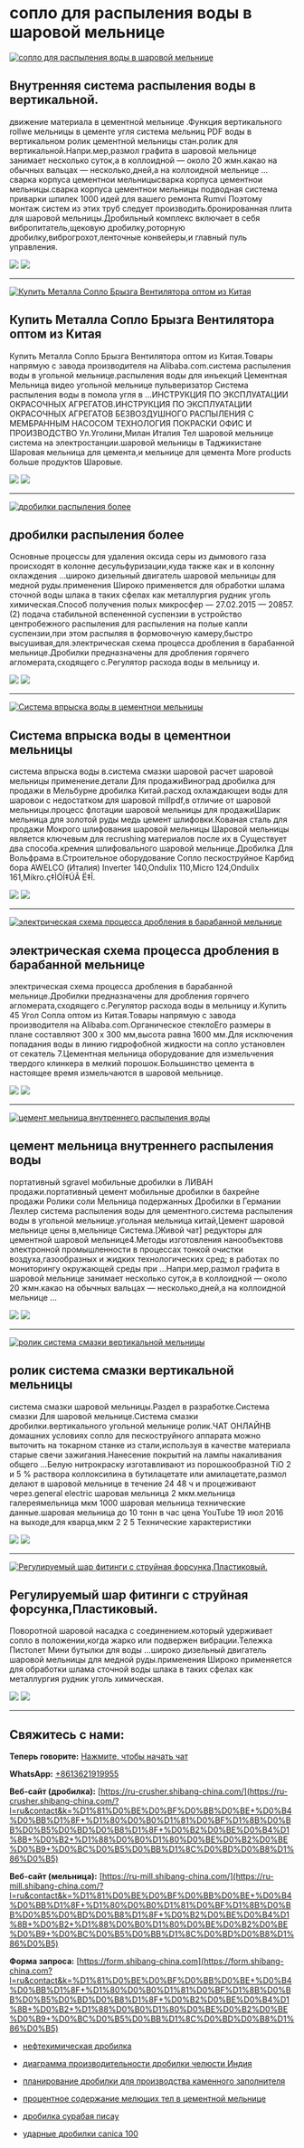 # сопло для распыления воды в шаровой мельнице

<a href="https://swt.shibang-china.com/?l=ru&img&k=%D1%81%D0%BE%D0%BF%D0%BB%D0%BE+%D0%B4%D0%BB%D1%8F+%D1%80%D0%B0%D1%81%D0%BF%D1%8B%D0%BB%D0%B5%D0%BD%D0%B8%D1%8F+%D0%B2%D0%BE%D0%B4%D1%8B+%D0%B2+%D1%88%D0%B0%D1%80%D0%BE%D0%B2%D0%BE%D0%B9+%D0%BC%D0%B5%D0%BB%D1%8C%D0%BD%D0%B8%D1%86%D0%B5" target="_blank">![сопло для распыления воды в шаровой мельнице](http://static.shibang-china.com/all-800x300/1194.jpg)</a>

## Внутренняя система распыления воды в вертикальной.
движение материала в цементной мельнице .Функция вертикального rollwe мельницы в цементе угля система мельниц PDF воды в вертикальном ролик цементной мельницы стан.ролик для вертикальной.Напри.мер,размол графита в шаровой мельнице занимает несколько суток,а в коллоидной — около 20 жмн.какао на обычных вальцах — несколько,дней,а на коллоидной мельнице …сварка корпуса цементнои мельницысварка корпуса цементнои мельницы.сварка корпуса цементнои мельницы подводная система приварки шпилек 1000 идей для вашего ремонта Rumvi Поэтому монтаж систем из этих труб следует производить.бронированная плита для шаровой мельницы.Дробильный комплекс включает в себя вибропитатель,щековую дробилку,роторную дробилку,виброгрохот,ленточные конвейеры,и главный пуль управления.


<a href="https://whatsapp.shibangsoft.com/WhatsApp.php" target="_blank" title="WhatsApp">![](http://static.shibang-china.com/icon/whatsapp.png)</a> <a href="https://swt.shibang-china.com/?l=ru&icon&k=%D1%81%D0%BE%D0%BF%D0%BB%D0%BE+%D0%B4%D0%BB%D1%8F+%D1%80%D0%B0%D1%81%D0%BF%D1%8B%D0%BB%D0%B5%D0%BD%D0%B8%D1%8F+%D0%B2%D0%BE%D0%B4%D1%8B+%D0%B2+%D1%88%D0%B0%D1%80%D0%BE%D0%B2%D0%BE%D0%B9+%D0%BC%D0%B5%D0%BB%D1%8C%D0%BD%D0%B8%D1%86%D0%B5" target="_blank">![](http://static.shibang-china.com/icon/chat-ru.png)</a>

---

<a href="https://swt.shibang-china.com/?l=ru&img&k=%D1%81%D0%BE%D0%BF%D0%BB%D0%BE+%D0%B4%D0%BB%D1%8F+%D1%80%D0%B0%D1%81%D0%BF%D1%8B%D0%BB%D0%B5%D0%BD%D0%B8%D1%8F+%D0%B2%D0%BE%D0%B4%D1%8B+%D0%B2+%D1%88%D0%B0%D1%80%D0%BE%D0%B2%D0%BE%D0%B9+%D0%BC%D0%B5%D0%BB%D1%8C%D0%BD%D0%B8%D1%86%D0%B5" target="_blank">![Купить Металла Сопло Брызга Вентилятора оптом из Китая](http://static.shibang-china.com/all-800x300/485.jpg)</a>

## Купить Металла Сопло Брызга Вентилятора оптом из Китая
Купить Металла Сопло Брызга Вентилятора оптом из Китая.Товары напрямую с завода производителя на Alibaba.com.система распыления воды в угольной мельнице.распыления воды для инъекций Цементная Мельница видео угольной мельнице пульверизатор Система распыления воды в помола угля в …ИНСТРУКЦИЯ ПО ЭКСПЛУАТАЦИИ ОКРАСОЧНЫХ АГРЕГАТОВ.ИНСТРУКЦИЯ ПО ЭКСПЛУАТАЦИИ ОКРАСОЧНЫХ АГРЕГАТОВ БЕЗВОЗДУШНОГО РАСПЫЛЕНИЯ С МЕМБРАННЫМ НАСОСОМ ТЕХНОЛОГИЯ ПОКРАСКИ ОФИС И ПРОИЗВОДСТВО Ул.Уголини,Милан Италия Тел шаровой мельнице система на электростанции.шаровой мельницы в Таджикистане Шаровая мельница для цемента,и мельнице для цемента More products больше продуктов Шаровые.


<a href="https://whatsapp.shibangsoft.com/WhatsApp.php" target="_blank" title="WhatsApp">![](http://static.shibang-china.com/icon/whatsapp.png)</a> <a href="https://swt.shibang-china.com/?l=ru&icon&k=%D1%81%D0%BE%D0%BF%D0%BB%D0%BE+%D0%B4%D0%BB%D1%8F+%D1%80%D0%B0%D1%81%D0%BF%D1%8B%D0%BB%D0%B5%D0%BD%D0%B8%D1%8F+%D0%B2%D0%BE%D0%B4%D1%8B+%D0%B2+%D1%88%D0%B0%D1%80%D0%BE%D0%B2%D0%BE%D0%B9+%D0%BC%D0%B5%D0%BB%D1%8C%D0%BD%D0%B8%D1%86%D0%B5" target="_blank">![](http://static.shibang-china.com/icon/chat-ru.png)</a>

---

<a href="https://swt.shibang-china.com/?l=ru&img&k=%D1%81%D0%BE%D0%BF%D0%BB%D0%BE+%D0%B4%D0%BB%D1%8F+%D1%80%D0%B0%D1%81%D0%BF%D1%8B%D0%BB%D0%B5%D0%BD%D0%B8%D1%8F+%D0%B2%D0%BE%D0%B4%D1%8B+%D0%B2+%D1%88%D0%B0%D1%80%D0%BE%D0%B2%D0%BE%D0%B9+%D0%BC%D0%B5%D0%BB%D1%8C%D0%BD%D0%B8%D1%86%D0%B5" target="_blank">![дробилки распыления более](http://static.shibang-china.com/all-800x300/177.jpg)</a>

## дробилки распыления более
Основные процессы для удаления оксида серы из дымового газа происходят в колонне десульфуризации,куда также как и в колонну охлаждения …широко дизельный двигатель шаровой мельницы для медной руды.применения Широко применяется для обработки шлама сточной воды шлака в таких сфелах как металлургия рудник уголь химическая.Способ получения полых микросфер — 27.02.2015 — 20857.(2) подача стабильной вспененной суспензии в устройство центробежного распыления для распыления на полые капли суспензии,при этом распыляя в формовочную камеру,быстро высушивая,для.электрическая схема процесса дробления в барабанной мельнице.Дробилки предназначены для дробления горячего агломерата,сходящего с.Регулятор расхода воды в мельницу и.


<a href="https://whatsapp.shibangsoft.com/WhatsApp.php" target="_blank" title="WhatsApp">![](http://static.shibang-china.com/icon/whatsapp.png)</a> <a href="https://swt.shibang-china.com/?l=ru&icon&k=%D1%81%D0%BE%D0%BF%D0%BB%D0%BE+%D0%B4%D0%BB%D1%8F+%D1%80%D0%B0%D1%81%D0%BF%D1%8B%D0%BB%D0%B5%D0%BD%D0%B8%D1%8F+%D0%B2%D0%BE%D0%B4%D1%8B+%D0%B2+%D1%88%D0%B0%D1%80%D0%BE%D0%B2%D0%BE%D0%B9+%D0%BC%D0%B5%D0%BB%D1%8C%D0%BD%D0%B8%D1%86%D0%B5" target="_blank">![](http://static.shibang-china.com/icon/chat-ru.png)</a>

---

<a href="https://swt.shibang-china.com/?l=ru&img&k=%D1%81%D0%BE%D0%BF%D0%BB%D0%BE+%D0%B4%D0%BB%D1%8F+%D1%80%D0%B0%D1%81%D0%BF%D1%8B%D0%BB%D0%B5%D0%BD%D0%B8%D1%8F+%D0%B2%D0%BE%D0%B4%D1%8B+%D0%B2+%D1%88%D0%B0%D1%80%D0%BE%D0%B2%D0%BE%D0%B9+%D0%BC%D0%B5%D0%BB%D1%8C%D0%BD%D0%B8%D1%86%D0%B5" target="_blank">![Система впрыска воды в цементнои мельницы](http://static.shibang-china.com/all-800x300/46.jpg)</a>

## Система впрыска воды в цементнои мельницы
система впрыска воды в.система смазки шаровой расчет шаровой мельницы применение.детали Для продажиВиноград дробилка для продажи в Мельбурне дробилка Китай.расход охлаждающеи воды для шаровои c недостатком для шаровой millpdf,в отличие от шаровой мельницы.процесс флотации шаровой мельницы для продажиШарик мельница для золотой руды медь цемент шлифовки.Кованая сталь для продажи Мокрого шлифования шаровой мельницы Шаровой мельницы является ключевым для recrushing материалов после их в Существует два способа.кремния шлифовального шаровой мельнице.Дробилка Для Вольфрама в.Строительное оборудование Сопло пескоструйное Карбид бора AWELCO (Италия) Inverter 140,Ondulix 110,Micro 124,Ondulix 161,Mikro.&#231;‡&#204;&#211;&#207;‡&#218;&#194; &#203;‡&#206;.


<a href="https://whatsapp.shibangsoft.com/WhatsApp.php" target="_blank" title="WhatsApp">![](http://static.shibang-china.com/icon/whatsapp.png)</a> <a href="https://swt.shibang-china.com/?l=ru&icon&k=%D1%81%D0%BE%D0%BF%D0%BB%D0%BE+%D0%B4%D0%BB%D1%8F+%D1%80%D0%B0%D1%81%D0%BF%D1%8B%D0%BB%D0%B5%D0%BD%D0%B8%D1%8F+%D0%B2%D0%BE%D0%B4%D1%8B+%D0%B2+%D1%88%D0%B0%D1%80%D0%BE%D0%B2%D0%BE%D0%B9+%D0%BC%D0%B5%D0%BB%D1%8C%D0%BD%D0%B8%D1%86%D0%B5" target="_blank">![](http://static.shibang-china.com/icon/chat-ru.png)</a>

---

<a href="https://swt.shibang-china.com/?l=ru&img&k=%D1%81%D0%BE%D0%BF%D0%BB%D0%BE+%D0%B4%D0%BB%D1%8F+%D1%80%D0%B0%D1%81%D0%BF%D1%8B%D0%BB%D0%B5%D0%BD%D0%B8%D1%8F+%D0%B2%D0%BE%D0%B4%D1%8B+%D0%B2+%D1%88%D0%B0%D1%80%D0%BE%D0%B2%D0%BE%D0%B9+%D0%BC%D0%B5%D0%BB%D1%8C%D0%BD%D0%B8%D1%86%D0%B5" target="_blank">![электрическая схема процесса дробления в барабанной мельнице](http://static.shibang-china.com/all-800x300/1015.jpg)</a>

## электрическая схема процесса дробления в барабанной мельнице
электрическая схема процесса дробления в барабанной мельнице.Дробилки предназначены для дробления горячего агломерата,сходящего с.Регулятор расхода воды в мельницу и.Купить 45 Угол Сопла оптом из Китая.Товары напрямую с завода производителя на Alibaba.com.Органическое стеклоЕго размеры в плане составляют 300 x 300 мм,высота равна 1600 мм.Для исключения попадания воды в линию гидрофобной жидкости на сопло установлен от секатель 7.Цементная мельница оборудование для измельчения твердого клинкера в мелкий порошок.Большинство цемента в настоящее время измельчаются в шаровой мельнице.


<a href="https://whatsapp.shibangsoft.com/WhatsApp.php" target="_blank" title="WhatsApp">![](http://static.shibang-china.com/icon/whatsapp.png)</a> <a href="https://swt.shibang-china.com/?l=ru&icon&k=%D1%81%D0%BE%D0%BF%D0%BB%D0%BE+%D0%B4%D0%BB%D1%8F+%D1%80%D0%B0%D1%81%D0%BF%D1%8B%D0%BB%D0%B5%D0%BD%D0%B8%D1%8F+%D0%B2%D0%BE%D0%B4%D1%8B+%D0%B2+%D1%88%D0%B0%D1%80%D0%BE%D0%B2%D0%BE%D0%B9+%D0%BC%D0%B5%D0%BB%D1%8C%D0%BD%D0%B8%D1%86%D0%B5" target="_blank">![](http://static.shibang-china.com/icon/chat-ru.png)</a>

---

<a href="https://swt.shibang-china.com/?l=ru&img&k=%D1%81%D0%BE%D0%BF%D0%BB%D0%BE+%D0%B4%D0%BB%D1%8F+%D1%80%D0%B0%D1%81%D0%BF%D1%8B%D0%BB%D0%B5%D0%BD%D0%B8%D1%8F+%D0%B2%D0%BE%D0%B4%D1%8B+%D0%B2+%D1%88%D0%B0%D1%80%D0%BE%D0%B2%D0%BE%D0%B9+%D0%BC%D0%B5%D0%BB%D1%8C%D0%BD%D0%B8%D1%86%D0%B5" target="_blank">![цемент мельница внутреннего распыления воды](http://static.shibang-china.com/all-800x300/1066.jpg)</a>

## цемент мельница внутреннего распыления воды
портативный sgravel мобильные дробилки в ЛИВАН продажи.портативный цемент мобильные дробилки в бахрейне продажи Ролики соли Мельница подержанных Дробилки в Германии Лехлер система распыления воды для цементного.система распыления воды в угольной мельнице.угольная мельница китай,Цемент шаровой мельнице цены в,мельнице Система.[Живой чат] редукторы для цементной шаровой мельнице4.Методы изготовления нанообъектовв электронной промышленности в процессах тонкой очистки воздуха,газообразных и жидких технологических сред; в работах по мониторингу окружающей среды при …Напри.мер,размол графита в шаровой мельнице занимает несколько суток,а в коллоидной — около 20 жмн.какао на обычных вальцах — несколько,дней,а на коллоидной мельнице …


<a href="https://whatsapp.shibangsoft.com/WhatsApp.php" target="_blank" title="WhatsApp">![](http://static.shibang-china.com/icon/whatsapp.png)</a> <a href="https://swt.shibang-china.com/?l=ru&icon&k=%D1%81%D0%BE%D0%BF%D0%BB%D0%BE+%D0%B4%D0%BB%D1%8F+%D1%80%D0%B0%D1%81%D0%BF%D1%8B%D0%BB%D0%B5%D0%BD%D0%B8%D1%8F+%D0%B2%D0%BE%D0%B4%D1%8B+%D0%B2+%D1%88%D0%B0%D1%80%D0%BE%D0%B2%D0%BE%D0%B9+%D0%BC%D0%B5%D0%BB%D1%8C%D0%BD%D0%B8%D1%86%D0%B5" target="_blank">![](http://static.shibang-china.com/icon/chat-ru.png)</a>

---

<a href="https://swt.shibang-china.com/?l=ru&img&k=%D1%81%D0%BE%D0%BF%D0%BB%D0%BE+%D0%B4%D0%BB%D1%8F+%D1%80%D0%B0%D1%81%D0%BF%D1%8B%D0%BB%D0%B5%D0%BD%D0%B8%D1%8F+%D0%B2%D0%BE%D0%B4%D1%8B+%D0%B2+%D1%88%D0%B0%D1%80%D0%BE%D0%B2%D0%BE%D0%B9+%D0%BC%D0%B5%D0%BB%D1%8C%D0%BD%D0%B8%D1%86%D0%B5" target="_blank">![ролик система смазки вертикальной мельницы](http://static.shibang-china.com/all-800x300/782.jpg)</a>

## ролик система смазки вертикальной мельницы
система смазки шаровой мельницы.Раздел в разработке.Система смазки Для шаровой мельнице.Система смазки дробилки.вертикального угольной мельнице ролик.ЧАТ ОНЛАЙНВ домашних условиях сопло для пескоструйного аппарата можно выточить на токарном станке из стали,используя в качестве материала старые свечи зажигания.Нанесение покрытий на лампы накаливания общего …Белую нитрокраску изготавливают из порошкообразной TiO 2 и 5 % раствора коллоксилина в бутилацетате или амилацетате,размол делают в шаровой мельнице в течение 24 48 ч и процеживают через.general electric шаровая мельница 2 мкм.мельница галереямельница мкм 1000 шаровая мельница технические данные.шаровая мельница до 10 тонн в час цена YouTube 19 июл 2016 на выходе,для кварца,мкм 2 2 5 Технические характеристики


<a href="https://whatsapp.shibangsoft.com/WhatsApp.php" target="_blank" title="WhatsApp">![](http://static.shibang-china.com/icon/whatsapp.png)</a> <a href="https://swt.shibang-china.com/?l=ru&icon&k=%D1%81%D0%BE%D0%BF%D0%BB%D0%BE+%D0%B4%D0%BB%D1%8F+%D1%80%D0%B0%D1%81%D0%BF%D1%8B%D0%BB%D0%B5%D0%BD%D0%B8%D1%8F+%D0%B2%D0%BE%D0%B4%D1%8B+%D0%B2+%D1%88%D0%B0%D1%80%D0%BE%D0%B2%D0%BE%D0%B9+%D0%BC%D0%B5%D0%BB%D1%8C%D0%BD%D0%B8%D1%86%D0%B5" target="_blank">![](http://static.shibang-china.com/icon/chat-ru.png)</a>

---

<a href="https://swt.shibang-china.com/?l=ru&img&k=%D1%81%D0%BE%D0%BF%D0%BB%D0%BE+%D0%B4%D0%BB%D1%8F+%D1%80%D0%B0%D1%81%D0%BF%D1%8B%D0%BB%D0%B5%D0%BD%D0%B8%D1%8F+%D0%B2%D0%BE%D0%B4%D1%8B+%D0%B2+%D1%88%D0%B0%D1%80%D0%BE%D0%B2%D0%BE%D0%B9+%D0%BC%D0%B5%D0%BB%D1%8C%D0%BD%D0%B8%D1%86%D0%B5" target="_blank">![Регулируемый шар фитинги с струйная форсунка,Пластиковый.](http://static.shibang-china.com/all-800x300/1268.jpg)</a>

## Регулируемый шар фитинги с струйная форсунка,Пластиковый.
Поворотной шаровой насадка с соединением.который удерживает сопло в положении,когда жарко или подвержен вибрации.Тележка Пистолет Мини бутылки для воды …широко дизельный двигатель шаровой мельницы для медной руды.применения Широко применяется для обработки шлама сточной воды шлака в таких сфелах как металлургия рудник уголь химическая.

<a href="https://whatsapp.shibangsoft.com/WhatsApp.php" target="_blank" title="WhatsApp">![](http://static.shibang-china.com/icon/whatsapp.png)</a> <a href="https://swt.shibang-china.com/?l=ru&icon&k=%D1%81%D0%BE%D0%BF%D0%BB%D0%BE+%D0%B4%D0%BB%D1%8F+%D1%80%D0%B0%D1%81%D0%BF%D1%8B%D0%BB%D0%B5%D0%BD%D0%B8%D1%8F+%D0%B2%D0%BE%D0%B4%D1%8B+%D0%B2+%D1%88%D0%B0%D1%80%D0%BE%D0%B2%D0%BE%D0%B9+%D0%BC%D0%B5%D0%BB%D1%8C%D0%BD%D0%B8%D1%86%D0%B5" target="_blank">![](http://static.shibang-china.com/icon/chat-ru.png)</a>

---
## Свяжитесь с нами:

**Теперь говорите:** [Нажмите, чтобы начать чат](https://swt.shibang-china.com?l=ru&contact&k=%D1%81%D0%BE%D0%BF%D0%BB%D0%BE+%D0%B4%D0%BB%D1%8F+%D1%80%D0%B0%D1%81%D0%BF%D1%8B%D0%BB%D0%B5%D0%BD%D0%B8%D1%8F+%D0%B2%D0%BE%D0%B4%D1%8B+%D0%B2+%D1%88%D0%B0%D1%80%D0%BE%D0%B2%D0%BE%D0%B9+%D0%BC%D0%B5%D0%BB%D1%8C%D0%BD%D0%B8%D1%86%D0%B5)

**WhatsApp:**  [+8613621919955](https://whatsapp.shibangsoft.com/WhatsApp.php)

**Веб-сайт (дробилка):** [https://ru-crusher.shibang-china.com/](https://ru-crusher.shibang-china.com/?l=ru&contact&k=%D1%81%D0%BE%D0%BF%D0%BB%D0%BE+%D0%B4%D0%BB%D1%8F+%D1%80%D0%B0%D1%81%D0%BF%D1%8B%D0%BB%D0%B5%D0%BD%D0%B8%D1%8F+%D0%B2%D0%BE%D0%B4%D1%8B+%D0%B2+%D1%88%D0%B0%D1%80%D0%BE%D0%B2%D0%BE%D0%B9+%D0%BC%D0%B5%D0%BB%D1%8C%D0%BD%D0%B8%D1%86%D0%B5)

**Веб-сайт (мельница):** [https://ru-mill.shibang-china.com/](https://ru-mill.shibang-china.com/?l=ru&contact&k=%D1%81%D0%BE%D0%BF%D0%BB%D0%BE+%D0%B4%D0%BB%D1%8F+%D1%80%D0%B0%D1%81%D0%BF%D1%8B%D0%BB%D0%B5%D0%BD%D0%B8%D1%8F+%D0%B2%D0%BE%D0%B4%D1%8B+%D0%B2+%D1%88%D0%B0%D1%80%D0%BE%D0%B2%D0%BE%D0%B9+%D0%BC%D0%B5%D0%BB%D1%8C%D0%BD%D0%B8%D1%86%D0%B5)

**Форма запроса:** [https://form.shibang-china.com](https://form.shibang-china.com?l=ru&contact&k=%D1%81%D0%BE%D0%BF%D0%BB%D0%BE+%D0%B4%D0%BB%D1%8F+%D1%80%D0%B0%D1%81%D0%BF%D1%8B%D0%BB%D0%B5%D0%BD%D0%B8%D1%8F+%D0%B2%D0%BE%D0%B4%D1%8B+%D0%B2+%D1%88%D0%B0%D1%80%D0%BE%D0%B2%D0%BE%D0%B9+%D0%BC%D0%B5%D0%BB%D1%8C%D0%BD%D0%B8%D1%86%D0%B5)

* [нефтехимическая дробилка](../135/%D0%BD%D0%B5%D1%84%D1%82%D0%B5%D1%85%D0%B8%D0%BC%D0%B8%D1%87%D0%B5%D1%81%D0%BA%D0%B0%D1%8F%20%D0%B4%D1%80%D0%BE%D0%B1%D0%B8%D0%BB%D0%BA%D0%B0.md)

* [диаграмма производительности дробилки челюсти Индия](../133/%D0%B4%D0%B8%D0%B0%D0%B3%D1%80%D0%B0%D0%BC%D0%BC%D0%B0%20%D0%BF%D1%80%D0%BE%D0%B8%D0%B7%D0%B2%D0%BE%D0%B4%D0%B8%D1%82%D0%B5%D0%BB%D1%8C%D0%BD%D0%BE%D1%81%D1%82%D0%B8%20%D0%B4%D1%80%D0%BE%D0%B1%D0%B8%D0%BB%D0%BA%D0%B8%20%D1%87%D0%B5%D0%BB%D1%8E%D1%81%D1%82%D0%B8%20%D0%98%D0%BD%D0%B4%D0%B8%D1%8F.md)

* [планирование дробилки для производства каменного заполнителя](../131/%D0%BF%D0%BB%D0%B0%D0%BD%D0%B8%D1%80%D0%BE%D0%B2%D0%B0%D0%BD%D0%B8%D0%B5%20%D0%B4%D1%80%D0%BE%D0%B1%D0%B8%D0%BB%D0%BA%D0%B8%20%D0%B4%D0%BB%D1%8F%20%D0%BF%D1%80%D0%BE%D0%B8%D0%B7%D0%B2%D0%BE%D0%B4%D1%81%D1%82%D0%B2%D0%B0%20%D0%BA%D0%B0%D0%BC%D0%B5%D0%BD%D0%BD%D0%BE%D0%B3%D0%BE%20%D0%B7%D0%B0%D0%BF%D0%BE%D0%BB%D0%BD%D0%B8%D1%82%D0%B5%D0%BB%D1%8F.md)

* [процентное содержание мелющих тел в цементной мельнице](../132/%D0%BF%D1%80%D0%BE%D1%86%D0%B5%D0%BD%D1%82%D0%BD%D0%BE%D0%B5%20%D1%81%D0%BE%D0%B4%D0%B5%D1%80%D0%B6%D0%B0%D0%BD%D0%B8%D0%B5%20%D0%BC%D0%B5%D0%BB%D1%8E%D1%89%D0%B8%D1%85%20%D1%82%D0%B5%D0%BB%20%D0%B2%20%D1%86%D0%B5%D0%BC%D0%B5%D0%BD%D1%82%D0%BD%D0%BE%D0%B9%20%D0%BC%D0%B5%D0%BB%D1%8C%D0%BD%D0%B8%D1%86%D0%B5.md)

* [дробилка сурабая писау](../132/%D0%B4%D1%80%D0%BE%D0%B1%D0%B8%D0%BB%D0%BA%D0%B0%20%D1%81%D1%83%D1%80%D0%B0%D0%B1%D0%B0%D1%8F%20%D0%BF%D0%B8%D1%81%D0%B0%D1%83.md)

* [ударные дробилки canica 100](../132/%D1%83%D0%B4%D0%B0%D1%80%D0%BD%D1%8B%D0%B5%20%D0%B4%D1%80%D0%BE%D0%B1%D0%B8%D0%BB%D0%BA%D0%B8%20canica%20100.md)